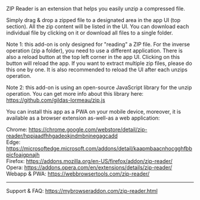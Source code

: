 ZIP Reader is an extension that helps you easily unzip a compressed file.

Simply drag & drop a zipped file to a designated area in the app UI (top section). All the zip content will be listed in the UI. You can download each individual file by clicking on it or download all files to a single folder.

Note 1: this add-on is only designed for "reading" a ZIP file. For the inverse operation (zip a folder), you need to use a different application. There is also a reload button at the top left corner in the app UI. Clicking on this button will reload the app. If you want to extract multiple zip files, please do this one by one. It is also recommended to reload the UI after each unzips operation.

Note 2: this add-on is using an open-source JavaScript library for the unzip operation. You can get more info about this library here: https://github.com/gildas-lormeau/zip.js

You can install this app as a PWA on your mobile device, moreover, it is available as a browser extension as-well-as a web application:

Chrome: https://chrome.google.com/webstore/detail/zip-reader/hppjaadfhhgadeokjndmbnjnegagcadd  
Edge: https://microsoftedge.microsoft.com/addons/detail/kaapmbaacnhocgghfbbpicfoajgpnajh  
Firefox: https://addons.mozilla.org/en-US/firefox/addon/zip-reader/  
Opera: https://addons.opera.com/en/extensions/details/zip-reader/  
Webapp & PWA: https://webbrowsertools.com/zip-reader/  

---------------------------------------------------------------------------

Support & FAQ: https://mybrowseraddon.com/zip-reader.html

